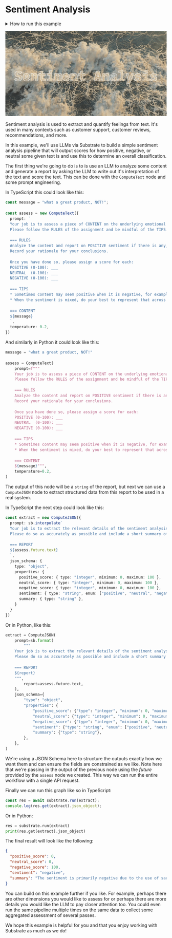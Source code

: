 # Sentiment Analysis

<details>
<summary>How to run this example</summary>
<br/>

```bash
# Set your API key as an environment variable.
export SUBSTRATE_API_KEY=ENTER_YOUR_KEY

# Run the TypeScript example

# If using tsx:
cd typescript                   # Navigate to the typescript example
npm install                     # Install dependencies
npx tsx example.ts              # Run the example

# If using Deno:
cd typescript
deno run example.ts

# Run the Python example

# If using Poetry:
cd python                       # Navigate to the python example
poetry install                  # Install dependencies and build the example
poetry run main                 # Run the example

# If using Rye:
# Update pyproject.toml to switch to Rye.
cd python
rye sync
rye run main
```

</details>

![hero](hero.png)

Sentiment analysis is used to extract and quantify feelings from text. It's used in many contexts such
as customer support, customer reviews, recommendations, and more.

In this example, we'll use LLMs via Substrate to build a simple sentiment analysis pipeline that will
output scores for how positive, negative, or neutral some given text is and use this to determine an
overall classification.

The first thing we're going to do is to is use an LLM to analyze some content and generate a report by
asking the LLM to write out it's interpretation of the text and score the text. This can be done with
the `ComputeText` node and some prompt engineering.

In TypeScript this could look like this:

```typescript
const message = "what a great product, NOT!";

const assess = new ComputeText({
  prompt: `
  Your job is to assess a piece of CONTENT on the underlying emotional sentiment it communicates.
  Please follow the RULES of the assignment and be mindful of the TIPS.

  === RULES
  Analyze the content and report on POSITIVE sentiment if there is any, NEUTRAL sentiment if there is any, and NEGATIVE sentiment if there is any.
  Record your rationale for your conclusions.

  Once you have done so, please assign a score for each:
  POSITIVE (0-100): ___
  NEUTRAL  (0-100): ___
  NEGATIVE (0-100): ___

  === TIPS
  * Sometimes content may seem positive when it is negative, for example when using sarcasm or negation
  * When the sentiment is mixed, do your best to represent that across the scores

  === CONTENT
  ${message}
  `,
  temperature: 0.2,
})
```

And similarly in Python it could look like this:

```python
message = "what a great product, NOT!"

assess = ComputeText(
    prompt=f"""
    Your job is to assess a piece of CONTENT on the underlying emotional sentiment it communicates.
    Please follow the RULES of the assignment and be mindful of the TIPS.

    === RULES
    Analyze the content and report on POSITIVE sentiment if there is any, NEUTRAL sentiment if there is any, and NEGATIVE sentiment if there is any.
    Record your rationale for your conclusions.

    Once you have done so, please assign a score for each:
    POSITIVE (0-100): ___
    NEUTRAL  (0-100): ___
    NEGATIVE (0-100): ___

    === TIPS
    * Sometimes content may seem positive when it is negative, for example when using sarcasm or negation
    * When the sentiment is mixed, do your best to represent that across the scores

    === CONTENT
    ${message}""",
    temperature=0.2,
)
```

The output of this node will be a `string` of the report, but next we can use a `ComputeJSON` node to extract
structured data from this report to be used in a real system.

In TypeScript the next step could look like this:

```typescript
const extract = new ComputeJSON({
  prompt: sb.interpolate`
  Your job is to extract the relevant details of the sentiment analysis REPORT.
  Please do so as accurately as possible and include a short summary of the rationale.

  === REPORT
  ${assess.future.text}
  `,
  json_schema: {
    type: "object",
    properties: {
      positive_score: { type: "integer", minimum: 0, maximum: 100 },
      neutral_score: { type: "integer", minimum: 0, maximum: 100 },
      negative_score: { type: "integer", minimum: 0, maximum: 100 },
      sentiment: { type: "string", enum: ["positive", "neutral", "negative"] },
      summary: { type: "string" },
    }
  }
})
```

Or in Python, like this:

```python
extract = ComputeJSON(
    prompt=sb.format(
        """
    Your job is to extract the relevant details of the sentiment analysis REPORT.
    Please do so as accurately as possible and include a short summary of the rationale.

    === REPORT
    ${report}
    """,
        report=assess.future.text,
    ),
    json_schema={
        "type": "object",
        "properties": {
            "positive_score": {"type": "integer", "minimum": 0, "maximum": 100},
            "neutral_score": {"type": "integer", "minimum": 0, "maximum": 100},
            "negative_score": {"type": "integer", "minimum": 0, "maximum": 100},
            "sentiment": {"type": "string", "enum": ["positive", "neutral", "negative"]},
            "summary": {"type": "string"},
        },
    },
)
```

We're using a JSON Schema here to structure the outputs exactly how we want them and can ensure the fields
are constrained as we like. Note here that we're passing in the output of the previous node using the _future_
provided by the `assess` node we created. This way we can run the entire workflow with a single API request.

Finally we can run this graph like so in TypeScript:

```typescript
const res = await substrate.run(extract);
console.log(res.get(extract).json_object);
```

Or in Python:

```python
res = substrate.run(extract)
print(res.get(extract).json_object)
```

The final result will look like the following:

```json
{
  "positive_score": 0,
  "neutral_score": 0,
  "negative_score": 100,
  "sentiment": "negative",
  "summary": "The sentiment is primarily negative due to the use of sarcasm and negation in the phrase 'NOT!' at the end of the sentence."
}
```

You can build on this example further if you like. For example, perhaps there are other dimensions you would like to assess for or
perhaps there are more details you would like the LLM to pay closer attention too. You could even run the same pipeline multiple
times on the same data to collect some aggregated assessment of several passes.

We hope this example is helpful for you and that you enjoy working with Substrate as much as we do!
